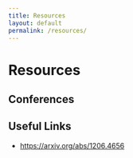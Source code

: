 ```yaml
---
title: Resources
layout: default
permalink: /resources/
---
```


# Resources
## Conferences

## Useful Links
- https://arxiv.org/abs/1206.4656